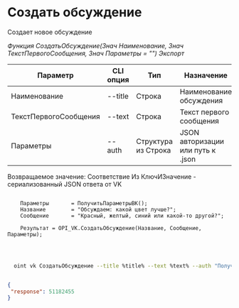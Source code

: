 ﻿---
sidebar_position: 1
---

# Создать обсуждение
 Создает новое обсуждение


*Функция СоздатьОбсуждение(Знач Наименование, Знач ТекстПервогоСообщения, Знач Параметры = "") Экспорт*

  | Параметр | CLI опция | Тип | Назначение |
  |-|-|-|-|
  | Наименование | --title | Строка | Наименование обсуждения |
  | ТекстПервогоСообщения | --text | Строка | Текст первого сообщения |
  | Параметры | --auth | Структура из Строка | JSON авторизации или путь к .json |

  
  Возвращаемое значение:   Соответствие Из КлючИЗначение - сериализованный JSON ответа от VK

```bsl title="Пример кода"
	
    Параметры       = ПолучитьПараметрыВК();
    Название        = "Обсуждаем: какой цвет лучше?";
    Сообщение       = "Красный, желтый, синий или какой-то другой?";
    
    Результат = OPI_VK.СоздатьОбсуждение(Название, Сообщение, Параметры);

	
```

```sh title="Пример команды CLI"
    
  oint vk СоздатьОбсуждение --title %title% --text %text% --auth "ПолучитьПараметрыВК()"

```


```json title="Результат"

{
 "response": 51182455
}

```

